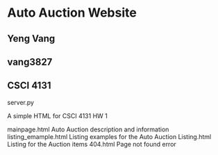 # Auto Auction Website
## Yeng Vang
## vang3827
## CSCI 4131

server.py 

A simple HTML for CSCI 4131 HW 1

mainpage.html Auto Auction description and information
listing_emample.html Listing examples for the Auto Auction
Listing.html Listing for the Auction items
404.html Page not found error